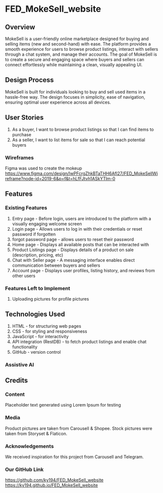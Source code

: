 # FED_MokeSell_website

## Overview
MokeSell is a user-friendly online marketplace designed for buying and selling items (new and second-hand) with ease. The platform provides a smooth experience for users to browse product listings, interact with sellers through a chat system, and manage their accounts. The goal of MokeSell is to create a secure and engaging space where buyers and sellers can connect effortlessly while maintaining a clean, visually appealing UI.

## Design Process
MokeSell is built for individuals looking to buy and sell used items in a hassle-free way. The design focuses in simplicity, ease of navigation, ensuring optimal user experience across all devices.

## User Stories
1. As a buyer, I want to browse product listings so that I can find items to purchase
2. As a seller, I want to list items for sale so that I can reach potential buyers

### Wireframes
Figma was used to create the mokeup
https://www.figma.com/design/IwPFcrgZhkBTaTHH6AfI27/FED_MokeSellWireframe?node-id=2019-6&p=f&t=hLfFJtvh1ASkYTlm-0

## Features 
### Existing Features
1. Entry page - Before login, users are introduced to the platform with a visually engaging welcome screen
2. Login page - Allows users to log in with their credentials or reset password if forgotten
3. forgot password page - allows users to reset their password  
4. Home page - Displays all available posts that can be interacted with
5. Product Listings page - Displays details of a product on sale (description, pricing, etc)
6. Chat with Seller page - A messaging interface enables direct communication between buyers and sellers
7. Account page - Displays user profiles, listing history, and reviews from other users 

### Features Left to Implement
1. Uploading pictures for profile pictures

## Technologies Used
1. HTML - for structuring web pages 
2. CSS - for styling and responsiveness
3. JavaScript - for interactivity 
4. API integration (RestDB) - to fetch product listings and enable chat functionality
5. GitHub - version control  

### Assistive AI 

## Credits 

### Content
Placeholder text generated using Lorem Ipsum for testing

### Media
Product pictures are taken from Carousell & Shopee.
Stock pictures were taken from Storyset & Flaticon.

### Acknowledgements
We received inspiration for this project from Carousell and Telegram.

### Our GitHub Link
https://github.com/ky194/FED_MokeSell_website
https://ky194.github.io/FED_MokeSell_website

